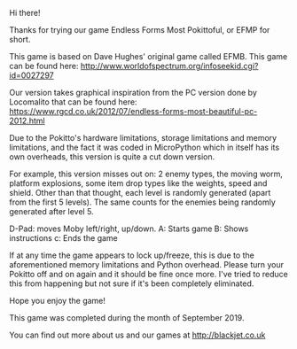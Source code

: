 Hi there!

Thanks for trying our game Endless Forms Most Pokittoful, or EFMP for short.

This game is based on Dave Hughes' original game called EFMB. This game can be found here: http://www.worldofspectrum.org/infoseekid.cgi?id=0027297

Our version takes graphical inspiration from the PC version done by Locomalito that can be found here: https://www.rgcd.co.uk/2012/07/endless-forms-most-beautiful-pc-2012.html

Due to the Pokitto's hardware limitations, storage limitations and memory limitations, and the fact it was coded in MicroPython which in itself has its own overheads, this version is quite a cut down version.

For example, this version misses out on: 2 enemy types, the moving worm, platform explosions, some item drop types like the weights, speed and shield. Other than that thought, each level is randomly generated (apart from the first 5 levels). The same counts for the enemies being randomly generated after level 5.

D-Pad: moves Moby left/right, up/down.
A: Starts game
B: Shows instructions
c: Ends the game

If at any time the game appears to lock up/freeze, this is due to the aforementioned memory limitations and Python overhead. Please turn your Pokitto off and on again and it should be fine once more. I've tried to reduce this from happening but not sure if it's been completely eliminated.

Hope you enjoy the game!

This game was completed during the month of September 2019.

You can find out more about us and our games at http://blackjet.co.uk
